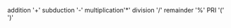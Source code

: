 addition      '+'
subduction    '-'
multiplication'*'
division      '/'
remainder     '%'
PRI           '('  ')'

